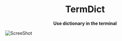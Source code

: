 <div align="center">

<h1><b>TermDict</b></h1>

<p>
<b>Use dictionary in the terminal</b>
</p>

</div>

![ScreeShot](https://github.com/Yodeman/termdict/assets/59335237/1551f666-be33-45a0-9248-39553930eec2)
